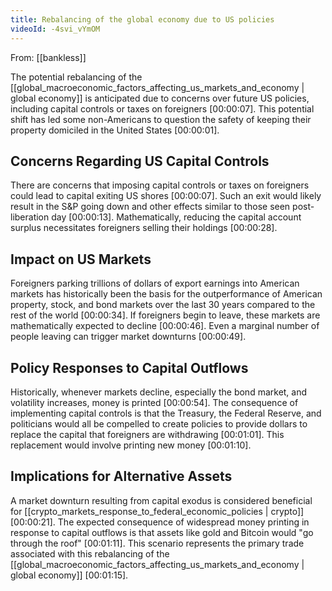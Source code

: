 ```yaml
---
title: Rebalancing of the global economy due to US policies
videoId: -4svi_vYmOM
---
```


From: [[bankless]] <br/> 

The potential rebalancing of the [[global_macroeconomic_factors_affecting_us_markets_and_economy | global economy]] is anticipated due to concerns over future US policies, including capital controls or taxes on foreigners <a class="yt-timestamp" data-t="00:00:07">[00:00:07]</a>. This potential shift has led some non-Americans to question the safety of keeping their property domiciled in the United States <a class="yt-timestamp" data-t="00:00:01">[00:00:01]</a>.

## Concerns Regarding US Capital Controls

There are concerns that imposing capital controls or taxes on foreigners could lead to capital exiting US shores <a class="yt-timestamp" data-t="00:00:07">[00:00:07]</a>. Such an exit would likely result in the S&P going down and other effects similar to those seen post-liberation day <a class="yt-timestamp" data-t="00:00:13">[00:00:13]</a>. Mathematically, reducing the capital account surplus necessitates foreigners selling their holdings <a class="yt-timestamp" data-t="00:00:28">[00:00:28]</a>.

## Impact on US Markets

Foreigners parking trillions of dollars of export earnings into American markets has historically been the basis for the outperformance of American property, stock, and bond markets over the last 30 years compared to the rest of the world <a class="yt-timestamp" data-t="00:00:34">[00:00:34]</a>. If foreigners begin to leave, these markets are mathematically expected to decline <a class="yt-timestamp" data-t="00:00:46">[00:00:46]</a>. Even a marginal number of people leaving can trigger market downturns <a class="yt-timestamp" data-t="00:00:49">[00:00:49]</a>.

## Policy Responses to Capital Outflows

Historically, whenever markets decline, especially the bond market, and volatility increases, money is printed <a class="yt-timestamp" data-t="00:00:54">[00:00:54]</a>. The consequence of implementing capital controls is that the Treasury, the Federal Reserve, and politicians would all be compelled to create policies to provide dollars to replace the capital that foreigners are withdrawing <a class="yt-timestamp" data-t="00:01:01">[00:01:01]</a>. This replacement would involve printing new money <a class="yt-timestamp" data-t="00:01:10">[00:01:10]</a>.

## Implications for Alternative Assets

A market downturn resulting from capital exodus is considered beneficial for [[crypto_markets_response_to_federal_economic_policies | crypto]] <a class="yt-timestamp" data-t="00:00:21">[00:00:21]</a>. The expected consequence of widespread money printing in response to capital outflows is that assets like gold and Bitcoin would "go through the roof" <a class="yt-timestamp" data-t="00:01:11">[00:01:11]</a>. This scenario represents the primary trade associated with this rebalancing of the [[global_macroeconomic_factors_affecting_us_markets_and_economy | global economy]] <a class="yt-timestamp" data-t="00:01:15">[00:01:15]</a>.